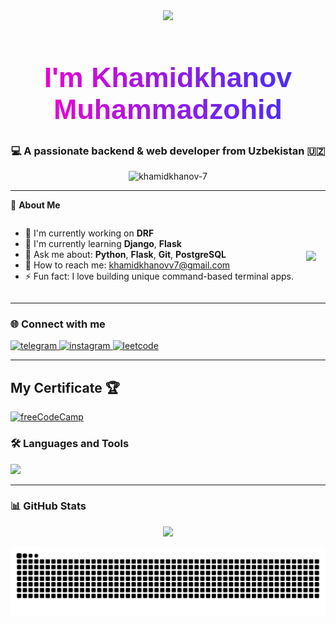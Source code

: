 
<div align="center">
  <img src="https://media0.giphy.com/media/v1.Y2lkPTc5MGI3NjExY2gydDNrazRqc2RnMHU5aXN2ejlscnBuZHFyYjRvYXo0cXQ5eHNuMiZlcD12MV9pbnRlcm5hbF9naWZfYnlfaWQmY3Q9Zw/5bGYUuT3VEVLa/giphy.gif" height="200" />
</div>

<h1 style="text-align: center; 
           font-family: 'Poppins', sans-serif; 
           font-size: 2.8rem; 
           font-weight: bold; 
           background: linear-gradient(90deg, #ff00cc, #3333ff); 
           -webkit-background-clip: text; 
           -webkit-text-fill-color: transparent;">
  I'm Khamidkhanov Muhammadzohid
</h1>



<h3 align="center">💻 A passionate backend & web developer from Uzbekistan 🇺🇿</h3>

<p align="center">
  <img src="https://komarev.com/ghpvc/?username=khamidkhanov-7&label=Profile%20views&color=0e75b6&style=flat" alt="khamidkhanov-7" />
</p>

---
🚀 **About Me**  

<div style="display: flex; align-items: center; gap: 20px;">
  <div>
    <ul>
      <li>🔨 I'm currently working on <b>DRF</b></li>
      <li>🌱 I'm currently learning <b>Django</b>, <b>Flask</b></li>
      <li>💬 Ask me about: <b>Python</b>, <b>Flask</b>, <b>Git</b>, <b>PostgreSQL</b></li>
      <li>📧 How to reach me: <a href="mailto:khasanbayev.7@mail.ru">khamidkhanovv7@gmail.com</a></li>
      <li>⚡ Fun fact: I love building unique command-based terminal apps.</li>
    </ul>
  </div>
  <div>
    <img src="https://media2.giphy.com/media/QBd2kLB5qDmysEXre9/giphy.gif" width="250" />
  </div>
</div>


---

### 🌐 Connect with me

<p align="left">
  <a href="https://t.me/khamidkhanov7" target="_blank">
    <img src="https://img.shields.io/badge/Telegram-2CA5E0?style=for-the-badge&logo=telegram&logoColor=white" alt="telegram" />
  </a>
  <a href="https://www.instagram.com/khamidkhanov.7/" target="_blank">
    <img src="https://img.shields.io/badge/Instagram-E4405F?style=for-the-badge&logo=instagram&logoColor=white" alt="instagram" />

 
  </a>
  <a href="https://leetcode.com/u/khamidkhanov7/" target="_blank">
    <img src="https://img.shields.io/badge/LeetCode-FFA116?style=for-the-badge&logo=leetcode&logoColor=black" alt="leetcode" />
  </a>
</p>

---
## My Certificate 🏆
[![freeCodeCamp](https://img.shields.io/badge/freeCodeCamp-Certificate-brightgreen?logo=freecodecamp)](https://www.freecodecamp.org/certification/khamidkhanov7/scientific-computing-with-python-v7)


### 🛠️ Languages and Tools

<p align="left">
  <img src="https://skillicons.dev/icons?i=python,flask,django,git,postgres,linux,html,css,js" />
</p>

---


### 📊 GitHub Stats
<p align="center">
  <img src="https://github-readme-stats.vercel.app/api/top-langs/?username=khamidkhanov-7&layout=compact&theme=dark" />
</p>

<picture>
  <source media="(prefers-color-scheme: dark)" srcset="https://raw.githubusercontent.com/asmrprog-yt/asmrprog-yt/output/github-snake-dark.svg" />
  <source media="(prefers-color-scheme: light)" srcset="https://raw.githubusercontent.com/asmrprog-yt/asmrprog-yt/output/github-snake.svg" />
  <img alt="github-snake" src="https://raw.githubusercontent.com/asmrprog-yt/asmrprog-yt/output/github-snake.svg" />
</picture>
